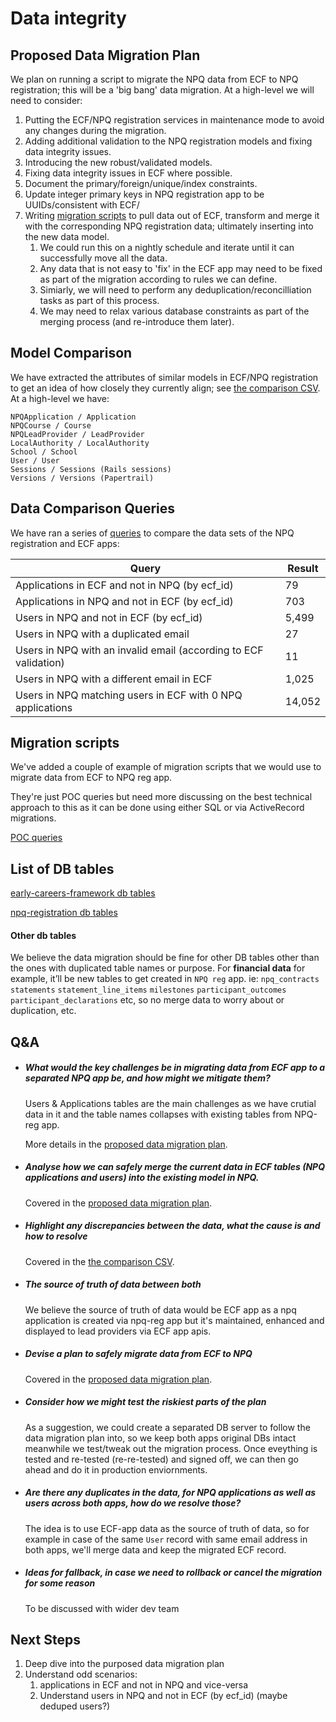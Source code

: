 # Data integrity

## Proposed Data Migration Plan

We plan on running a script to migrate the NPQ data from ECF to NPQ registration; this will be a 'big bang' data migration. At a high-level we will need to consider:

1. Putting the ECF/NPQ registration services in maintenance mode to avoid any changes during the migration.
2. Adding additional validation to the NPQ registration models and fixing data integrity issues.
3. Introducing the new robust/validated models.
4. Fixing data integrity issues in ECF where possible.
5. Document the primary/foreign/unique/index constraints.
6. Update integer primary keys in NPQ registration app to be UUIDs/consistent with ECF/
7. Writing [migration scripts](#migration-scripts) to pull data out of ECF, transform and merge it with the corresponding NPQ registration data; ultimately inserting into the new data model.
    1. We could run this on a nightly schedule and iterate until it can successfully move all the data.
    2. Any data that is not easy to 'fix' in the ECF app may need to be fixed as part of the migration according to rules we can define.
    3. Simiarly, we will need to perform any deduplication/reconcilliation tasks as part of this process.
    4. We may need to relax various database constraints as part of the merging process (and re-introduce them later).

## Model Comparison

We have extracted the attributes of similar models in ECF/NPQ registration to get an idea of how closely they currently align; see [the comparison CSV](data-integrity/ecf_npq_registration_model_comparison.csv). At a high-level we have:


```
NPQApplication / Application
NPQCourse / Course
NPQLeadProvider / LeadProvider
LocalAuthority / LocalAuthority
School / School
User / User
Sessions / Sessions (Rails sessions)
Versions / Versions (Papertrail)
```

## Data Comparison Queries

We have ran a series of [queries](data-integrity/data-comparison-queries.rb) to compare the data sets of the NPQ registration and ECF apps:

| Query                                                            | Result   |
| ---------------------------------------------------------------- | -------- |
| Applications in ECF and not in NPQ (by ecf_id)                   |  79      |
| Applications in NPQ and not in ECF (by ecf_id)                   |  703     |
| Users in NPQ and not in ECF (by ecf_id)                          |  5,499   |
| Users in NPQ with a duplicated email                             |  27      |
| Users in NPQ with an invalid email (according to ECF validation) |  11      |
| Users in NPQ with a different email in ECF                       |  1,025   |
| Users in NPQ matching users in ECF with 0 NPQ applications       |  14,052  |

## Migration scripts

We've added a couple of example of migration scripts that we would use to migrate data from ECF to NPQ reg app.

They're just POC queries but need more discussing on the best technical approach to this as it can be done using either SQL or via ActiveRecord migrations.

[POC queries](data-integrity/migration-queries.md)

## List of DB tables

[early-careers-framework db tables](data-integrity/ecf-app-db-tables.md)

[npq-registration db tables](data-integrity/npq-reg-app-db-tables.md)

#### Other db tables
We believe the data migration should be fine for other DB tables other than the ones with duplicated table names or purpose.
For **financial data** for example, it’ll be new tables to get created in `NPQ reg` app. ie: `npq_contracts` `statements` `statement_line_items` `milestones` `participant_outcomes` `participant_declarations` etc, so no merge data to worry about or duplication, etc.

## Q&A

- ##### What would the key challenges be in migrating data from ECF app to a separated NPQ app be, and how might we mitigate them?
  Users & Applications tables are the main challenges as we have crutial data in it and the table names collapses with existing tables from NPQ-reg app.

  More details in the [proposed data migration plan](#proposed-data-migration-plan).

- ##### Analyse how we can safely merge the current data in ECF tables (NPQ applications and users) into the existing model in NPQ.
  Covered in the [proposed data migration plan](#proposed-data-migration-plan).

- ##### Highlight any discrepancies between the data, what the cause is and how to resolve
  Covered in the [the comparison CSV](data-integrity/ecf_npq_registration_model_comparison.csv).

- ##### The source of truth of data between both
  We believe the source of truth of data would be ECF app as a npq application is created via npq-reg app but it's maintained, enhanced and displayed to lead providers via ECF app apis.

- ##### Devise a plan to safely migrate data from ECF to NPQ
  Covered in the [proposed data migration plan](#proposed-data-migration-plan).

- ##### Consider how we might test the riskiest parts of the plan
  As a suggestion, we could create a separated DB server to follow the data migration plan into, so we keep both apps original DBs intact meanwhile we test/tweak out the migration process. Once eveything is tested and re-tested (re-re-tested) and signed off, we can then go ahead and do it in production enviornments.

- ##### Are there any duplicates in the data, for NPQ applications as well as users across both apps, how do we resolve those?
  The idea is to use ECF-app data as the source of truth of data, so for example in case of the same `User` record with same email address in both apps, we'll merge data and keep the migrated ECF record.

- ##### Ideas for fallback, in case we need to rollback or cancel the migration for some reason
  To be discussed with wider dev team


## Next Steps

1. Deep dive into the purposed data migration plan
2. Understand odd scenarios:
    1. applications in ECF and not in NPQ and vice-versa
    2. Understand users in NPQ and not in ECF (by ecf_id) (maybe deduped users?)
